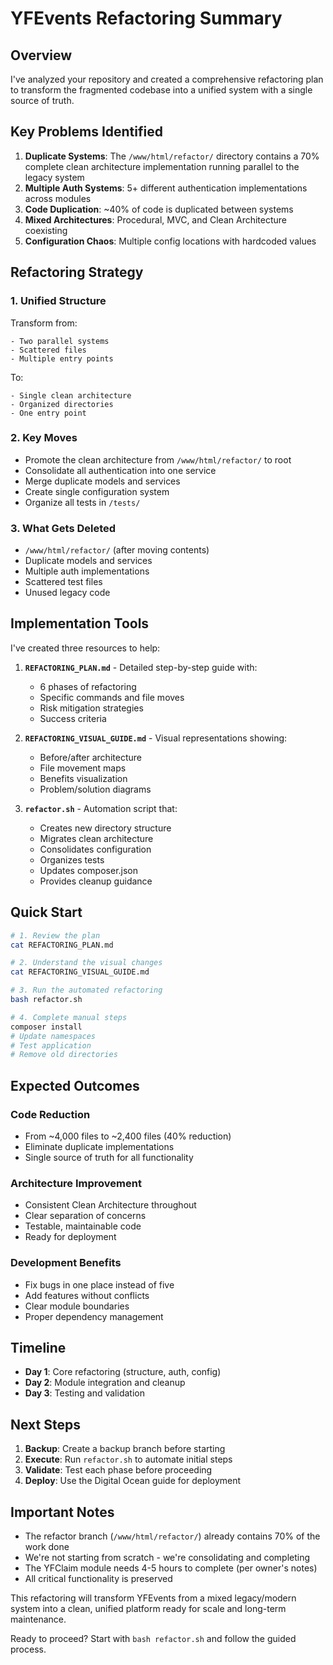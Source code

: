 # YFEvents Refactoring Summary

## Overview

I've analyzed your repository and created a comprehensive refactoring plan to transform the fragmented codebase into a unified system with a single source of truth.

## Key Problems Identified

1. **Duplicate Systems**: The `/www/html/refactor/` directory contains a 70% complete clean architecture implementation running parallel to the legacy system
2. **Multiple Auth Systems**: 5+ different authentication implementations across modules
3. **Code Duplication**: ~40% of code is duplicated between systems
4. **Mixed Architectures**: Procedural, MVC, and Clean Architecture coexisting
5. **Configuration Chaos**: Multiple config locations with hardcoded values

## Refactoring Strategy

### 1. Unified Structure
Transform from:
```
- Two parallel systems
- Scattered files
- Multiple entry points
```

To:
```
- Single clean architecture
- Organized directories
- One entry point
```

### 2. Key Moves
- Promote the clean architecture from `/www/html/refactor/` to root
- Consolidate all authentication into one service
- Merge duplicate models and services
- Create single configuration system
- Organize all tests in `/tests/`

### 3. What Gets Deleted
- `/www/html/refactor/` (after moving contents)
- Duplicate models and services
- Multiple auth implementations
- Scattered test files
- Unused legacy code

## Implementation Tools

I've created three resources to help:

1. **`REFACTORING_PLAN.md`** - Detailed step-by-step guide with:
   - 6 phases of refactoring
   - Specific commands and file moves
   - Risk mitigation strategies
   - Success criteria

2. **`REFACTORING_VISUAL_GUIDE.md`** - Visual representations showing:
   - Before/after architecture
   - File movement maps
   - Benefits visualization
   - Problem/solution diagrams

3. **`refactor.sh`** - Automation script that:
   - Creates new directory structure
   - Migrates clean architecture
   - Consolidates configuration
   - Organizes tests
   - Updates composer.json
   - Provides cleanup guidance

## Quick Start

```bash
# 1. Review the plan
cat REFACTORING_PLAN.md

# 2. Understand the visual changes
cat REFACTORING_VISUAL_GUIDE.md

# 3. Run the automated refactoring
bash refactor.sh

# 4. Complete manual steps
composer install
# Update namespaces
# Test application
# Remove old directories
```

## Expected Outcomes

### Code Reduction
- From ~4,000 files to ~2,400 files (40% reduction)
- Eliminate duplicate implementations
- Single source of truth for all functionality

### Architecture Improvement
- Consistent Clean Architecture throughout
- Clear separation of concerns
- Testable, maintainable code
- Ready for deployment

### Development Benefits
- Fix bugs in one place instead of five
- Add features without conflicts
- Clear module boundaries
- Proper dependency management

## Timeline

- **Day 1**: Core refactoring (structure, auth, config)
- **Day 2**: Module integration and cleanup
- **Day 3**: Testing and validation

## Next Steps

1. **Backup**: Create a backup branch before starting
2. **Execute**: Run `refactor.sh` to automate initial steps
3. **Validate**: Test each phase before proceeding
4. **Deploy**: Use the Digital Ocean guide for deployment

## Important Notes

- The refactor branch (`/www/html/refactor/`) already contains 70% of the work done
- We're not starting from scratch - we're consolidating and completing
- The YFClaim module needs 4-5 hours to complete (per owner's notes)
- All critical functionality is preserved

This refactoring will transform YFEvents from a mixed legacy/modern system into a clean, unified platform ready for scale and long-term maintenance.

Ready to proceed? Start with `bash refactor.sh` and follow the guided process.